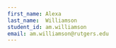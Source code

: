 ```yaml
---
first_name: Alexa
last_name:  Williamson
student_id: am.williamson
email: am.williamson@rutgers.edu
---
```

